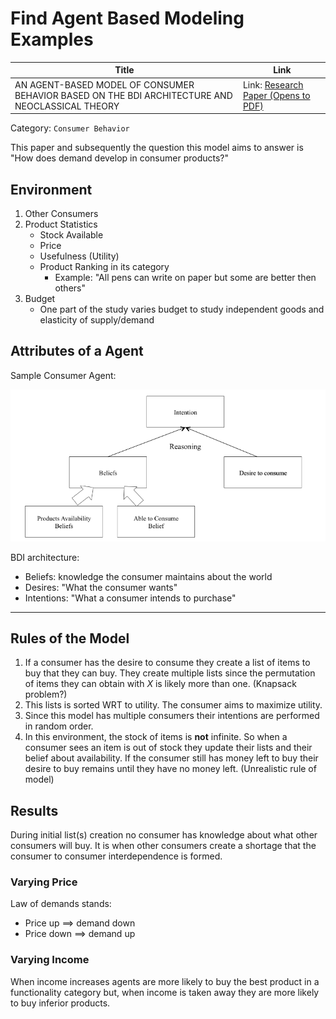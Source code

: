 # Find Agent Based Modeling Examples 

|Title| Link |
| ----|	---|
|AN AGENT-BASED MODEL OF CONSUMER BEHAVIOR BASED ON THE BDI ARCHITECTURE AND NEOCLASSICAL THEORY | Link: [Research Paper (Opens to PDF)](https://www.google.com/url?sa=t&rct=j&q=&esrc=s&source=web&cd=&ved=2ahUKEwjc9Lbbm9_8AhXUKlkFHSiUDzQQFnoECBIQAw&url=https%3A%2F%2Fjournals.tdl.org%2Fabsel%2Findex.php%2Fabsel%2Farticle%2Fdownload%2F2109%2F2846%2F0&usg=AOvVaw1XCVjgERF77jaiD-AfYMdr)|

<!-- DUE 1/24/2023 -->

Category: `Consumer Behavior`

This paper and subsequently the question this model aims to answer is "How does demand develop in consumer products?" 

## Environment
1. Other Consumers
2. Product Statistics
	+ Stock Available
	+ Price
	+ Usefulness (Utility)
	+ Product Ranking in its category
		+ Example: "All pens can write on paper but some are better then others"
3. Budget
	+ One part of the study varies budget to study independent goods and elasticity of supply/demand


## Attributes of a Agent

Sample Consumer Agent:

![BDI_ARCH.png](../img/BDI_ARCH.png)

BDI architecture:
+ Beliefs: knowledge the consumer maintains about the world
+ Desires: "What the consumer wants"
+ Intentions: "What a consumer intends to purchase"


---

## Rules of the Model
1. If a consumer has the desire to consume they create a list of items to buy that they can buy. They create multiple lists since the permutation of items they can obtain with $X$ is likely more than one. (Knapsack problem?)
2. This lists is sorted WRT to utility. The consumer aims to maximize utility. 
3. Since this model has multiple consumers their intentions are performed in random order. 
4. In this environment, the stock of items is **not** infinite. So when a consumer sees an item is out of stock they update their lists and their belief about availability. If the consumer still has money left to buy their desire to buy remains until they have no money left. (Unrealistic rule of model)



## Results
During initial list(s) creation no consumer has knowledge about what other consumers will buy. It is when other consumers create a shortage that the consumer to consumer interdependence is formed. 

### Varying Price
Law of demands stands:
+ Price up $\implies$ demand down
+ Price down $\implies$ demand up

### Varying Income
When income increases agents are more likely to buy the best product in a functionality category but, when income is taken away they are more likely to buy inferior products. 

